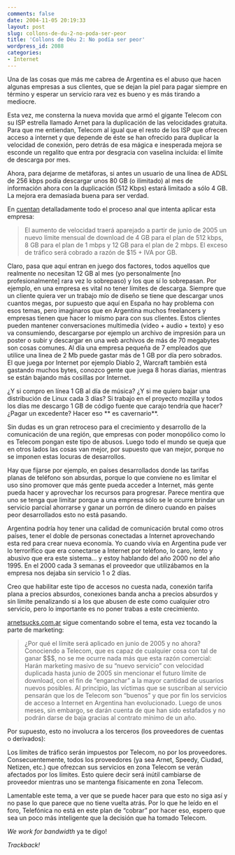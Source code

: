 ```yaml
---
comments: false
date: 2004-11-05 20:19:33
layout: post
slug: collons-de-du-2-no-poda-ser-peor
title: 'Collons de Déu 2: No podía ser peor'
wordpress_id: 2088
categories:
- Internet
---
```


Una de las cosas que más me cabrea de Argentina es el abuso que hacen algunas empresas a sus clientes, que se dejan la piel para pagar siempre en término y esperar un servicio rara vez es bueno y es más tirando a mediocre.





Esta vez, me consterna la nueva movida que armó el gigante Telecom con su ISP estrella llamado Arnet para la duplicación de las velocidades gratuita. Para que me entiendan, Telecom al igual que el resto de los ISP que ofrecen acceso a internet y que depende de éste se han ofrecido para duplicar la velocidad de conexión, pero detrás de esa mágica e inesperada mejora se esconde un regalito que entra por desgracia con vaselina incluida: el límite de descarga por mes.





Ahora, para dejarme de metáforas, si antes un usuario de una línea de ADSL de 256 kbps podía descargar unos 80 GB (o ilimitado) al mes de información ahora con la duplicación (512 Kbps) estará limitado a sólo 4 GB. La mejora era demasiada buena para ser verdad.





En [ cuentan](http://arnetsucks.com.ar) detalladamente todo el proceso anal que intenta aplicar esta empresa:





> El aumento de velocidad traerá aparejado a partir de junio de 2005 un nuevo límite mensual de download de 4 GB para el plan de 512 kbps, 8 GB para el plan de 1 mbps y 12 GB para el plan de 2 mbps. El exceso de tráfico será cobrado a razón de $15 + IVA por GB.





Claro, pasa que aquí entran en juego dos factores, todos aquellos que realmente no necesitan 12 GB al mes (yo personalmente [no profesionalmente] rara vez lo sobrepaso) y los que sí lo sobrepasan. Por ejemplo, en una empresa es vital no tener límites de descarga. Siempre que un cliente quiera ver un trabajo mío de diseño se tiene que descargar unos cuantos megas, por supuesto que aquí en España no hay problema con esos temas, pero imaginaros que en Argentina muchos freelancers y empresas tienen que hacer lo mismo para con sus clientes. Estos clientes pueden mantener conversaciones multimedia (video + audio + texto) y eso va consumiendo, descargarse por ejemplo un archivo de impresión para un poster o subir y descargar en una web archivos de más de 70 megabytes son cosas comunes. Al día una empresa pequeña de 7 empleados que utilice una linea de 2 Mb puede gastar más de 1 GB por día pero sobrados. El que juega por Internet por ejemplo Diablo 2, Warcraft también está gastando muchos bytes, conozco gente que juega 8 horas diarias, mientras se están bajando más cosillas por Internet.





¿Y si compro en línea 1 GB al día de música? ¿Y si me quiero bajar una distribución de Linux cada 3 días? Si trabajo en el proyecto mozilla y todos los días me descargo 1 GB de código fuente que carajo tendría que hacer? ¿Pagar un excedente? Hacer eso ** es cavernario**.





Sin dudas es un gran retroceso para el crecimiento y desarrollo de la comunicación de una región, que empresas con poder monopólico como lo es Telecom pongan este tipo de abusos. Luego todo el mundo se queja que en otros lados las cosas van mejor, por supuesto que van mejor, porque no se imponen estas locuras de desarrollos.





Hay que fijarse por ejemplo, en países desarrollados donde las tarifas planas de teléfono son absurdas, porque lo que conviene no es limitar el uso sino promover que más gente pueda acceder a Internet, más gente pueda hacer y aprovechar los recursos para progresar. Parece mentira que uno se tenga que limitar porque a una empresa sólo se le ocurre brindar un servicio parcial ahorrarse y ganar un porrón de dinero cuando en países peor desarrollados esto no está pasando.





Argentina podría hoy tener una calidad de comunicación brutal como otros países, tener el doble de personas conectadas a Internet aprovechando esta red para crear nueva economía. Yo cuando vivía en Argentina pude ver lo terrorífico que era conectarse a Internet por teléfono, lo caro, lento y abusivo que era este sistema… y estoy hablando del año 2000 no del año 1995. En el 2000 cada 3 semanas el proveedor que utilizábamos en la empresa nos dejaba sin servicio 1 o 2 días.





Creo que habilitar este tipo de accesos no cuesta nada, conexión tarifa plana a precios absurdos, conexiones banda ancha a precios absurdos y sin límite penalizando si a los que abusen de este como cualquier otro servicio, pero lo importante es no poner trabas a este crecimiento.





[arnetsucks.com.ar](http://arnetsucks.com.ar) sigue comentando sobre el tema, esta vez tocando la parte de marketing:





> ¿Por qué el límite será aplicado en junio de 2005 y no ahora? Conociendo a Telecom, que es capaz de cualquier cosa con tal de ganar $$$, no se me ocurre nada más que esta razón comercial: Harán marketing masivo de su “nuevo servicio” con velocidad duplicada hasta junio de 2005 sin mencionar el futuro límite de download, con el fin de “enganchar” a la mayor cantidad de usuarios nuevos posibles. Al principio, las víctimas que se suscriban al servicio pensarán que los de Telecom son “buenos” y que por fin los servicios de acceso a Internet en Argentina han evolucionado. Luego de unos meses, sin embargo, se darán cuenta de que han sido estafados y no podrán darse de baja gracias al contrato mínimo de un año.





Por supuesto, esto no involucra a los terceros (los proveedores de cuentas o derivados):





Los límites de tráfico serán impuestos por Telecom, no por los proveedores. Consecuentemente, todos los proveedores (ya sea Arnet, Speedy, Ciudad, Netizen, etc.) que ofrezcan sus servicios en zona Telecom se verán afectados por los límites. Esto quiere decir será inútil cambiarse de proveedor mientras uno se mantenga físicamente en zona Telecom.





Lamentable este tema, a ver que se puede hacer para que esto no siga así y no pase lo que parece que no tiene vuelta atrás. Por lo que he leído en el foro, Telefónica no está en este plan de “cobrar” por hacer eso, espero que sea un poco más inteligente que la decisión que ha tomado Telecom.





_We work for bandwidth_ ya te digo!





_Trackback!_




 
